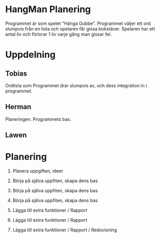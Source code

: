 # HangMan Planering

Programmet är som spelet "Hänga Gubbe". Programmet väljer ett ord slumpvis från en lista och spelaren får gissa bokstäver. Spelaren har ett antal liv och förlorar 1 liv varje gång man gissar fel.


# Uppdelning

## Tobias
Ordlista som Programmet drar slumpvis av, och dess integration in i programmet.

## Herman
Planeringen. 
Programmets bas.

## Lawen


# Planering

1. Planera uppgiften, ideer

2. Börja på själva uppfiten, skapa dens bas

3. Börja på själva uppfiten, skapa dens bas

4. Börja på själva uppfiten, skapa dens bas

5. Lägga till extra funktioner / Rapport

6. Lägga till extra funktioner / Rapport

7. Lägga till extra funktioner / Rapport / Redovisning
